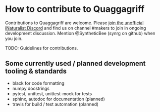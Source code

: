 # How to contribute to Quaggagriff

Contributions to Quaggagriff are welcome. Please [join the unofficial iNaturalist Discord](https://discord.gg/kHAUzVR)
and find us on channel #makers to join in ongoing development discussion. Mention \@SyntheticBee (synrg on github) when
you join.

TODO: Guidelines for contributions.

## Some currently used / planned development tooling & standards

- black for code formatting
- numpy docstrings
- pytest, unittest, unittest-mock for tests
- sphinx, autodoc for documentation (planned)
- travis for build / test automation (planned)
